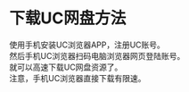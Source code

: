 # 下载UC网盘方法       

使用手机安装UC浏览器APP，注册UC账号。           
然后手机UC浏览器扫码电脑浏览器网页登陆账号。           
就可以高速下载UC网盘资源了。         
注意，手机UC浏览器直接下载有限速。          
